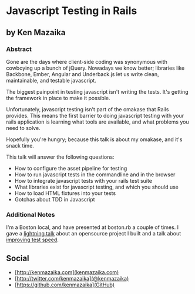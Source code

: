 # Javascript Testing in Rails #

## by Ken Mazaika ##

### Abstract ###

Gone are the days where client-side coding was synonymous with cowboying up a bunch of jQuery.  Nowadays we know better; libraries like Backbone, Ember, Angular and Underback.js let us write clean, maintainable, and testable javascript.

The biggest painpoint in testing javascript isn't writing the tests.  It's getting the framework in place to make it possible.

Unfortunately, javascript testing isn't part of the omakase that Rails provides.  This means the first barrier to doing javascript testing with your rails application is learning what tools are available, and what problems you need to solve.

Hopefully you're hungry; because this talk is about my omakase, and it's snack time.

This talk will answer the following questions:

* How to configure the asset pipeline for testing
* How to run javascript tests in the commandline and in the browser
* How to integrate javascript tests with your rails test suite
* What libraries exist for javascript testing, and which you should use
* How to load HTML fixtures into your tests
* Gotchas about TDD in Javascript

### Additional Notes ###

I'm a Boston local, and have presented at boston.rb a couple of times.  I gave a [lightning talk](http://www.youtube.com/watch?v=6I6PAj4g4rs&t=61m42s) about an opensource project I built and a talk about [improving test speed](http://www.youtube.com/watch?v=V7g9amBX92A).

## Social ##

* [http://kenmazaika.com](kenmazaika.com)
* [http://twitter.com/kenmazaika](@kenmazaika)
* [https://github.com/kenmazaika](GitHub)
